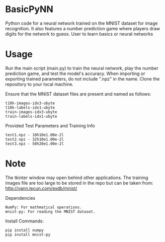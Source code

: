 # BasicPyNN
Python code for a neural network trained on the MNIST dataset for image recognition. It also features a number prediction game where players draw digits for the network to guess. User to learn basics or neural networks

# Usage
Run the main script (main.py) to train the neural network, play the number prediction game, and test the model's accuracy.
When importing or exporting trained parameters, do not include ".npz" in the name.
Clone the repository to your local machine.
    
Ensure that the MNIST dataset files are present and named as follows:

    t10k-images-idx3-ubyte
    t10k-labels-idx1-ubyte
    train-images-idx3-ubyte
    train-labels-idx1-ubyte

Provided Test Parameters and Training Info

    test1.npz - 10h10e1.00e-2l
    test2.npz - 32h10e1.00e-2l
    test3.npz - 50h20e1.00e-2l

# Note
The tkinter window may open behind other applications.
The training images file are too large to be stored in the repo but can be taken from: http://yann.lecun.com/exdb/mnist/

Dependencies

    NumPy: For mathmatical operations.
    mnist-py: For reading the MNIST dataset.

Install Commands:

    pip install numpy
    pip install mnist-py
